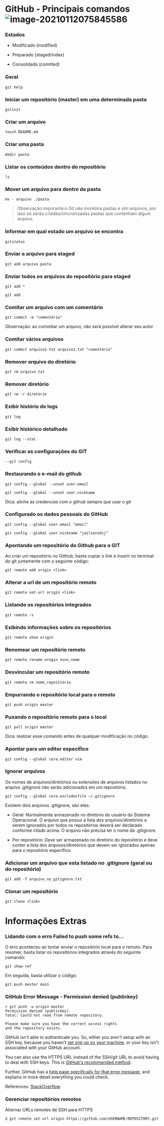 

# GitHub - Principais comandos ![image-20210112075845586](C:\Users\PC\AppData\Roaming\Typora\typora-user-images\image-20210112075845586.png)

### **Estados**

- Modificado (modified)

- Preparado (staged/index)

- Consolidado (comitted)



### **Geral**

~~~~
git help
~~~~



### **Iniciar um repositório (master) em uma determinada pasta** 

~~~
gitinit
~~~



### **Criar um arquivo**

~~~~
touch README.md
~~~~



### **Criar uma pasta** 

~~~~
mkdir pasta
~~~~



### **Listar os conteúdos dentro do repositório**

~~~~
ls
~~~~



### **Mover um arquivo para dentro da pasta**

~~~~
mv - arquivo ./pasta
~~~~

> Observação imporante:o Git não monitora pastas e sim arquivos, por isso só serão criadas/sincronizadas pastas que contenham algum arquivo.



### **Informar em qual estado um arquivo se encontra**

~~~~
gitstatus
~~~~



### **Enviar o arquivo para staged**

~~~~
git add arquivo pasta
~~~~



### **Enviar todos os arquivos do repositório para staged**

~~~~
git add *
~~~~

~~~~
git add .
~~~~



### **Comitar um arquivo com um comentário**

~~~~
git commit -m "comentário"
~~~~

Observação: ao commitar um arquivo, não será possível alterar seu autor



### **Comitar vários arquivos**

~~~~
git commit arquivo1.txt arquivo2.txt "comentário"
~~~~



### **Remover arquivo do diretório**

~~~~
git rm arquivo.txt
~~~~



### **Remover diretório**

~~~~
git rm -r diretório
~~~~



### **Exibir histório de logs**

~~~~
git log
~~~~



### **Exibir histórico detalhado**

~~~~
git log --stat
~~~~



### **Verificar as configurações do GIT**

~~~~
--git config
~~~~



### **Restaurando o e-mail do github**

~~~~
git config --global --unset user.email
~~~~

~~~~
git config --global --unset user.nickname
~~~~

Dica: alinhe as credencias com o github sempre que usar o git



### **Configurado os dados pessoais do GitHub**

~~~~
git config --global user.email "email"
~~~~

~~~~
git config --global user.nickname "jailsonsdsj"
~~~~

### 

### **Apontando um repositório do Github para o GIT**

Ao criar um repositório no GitHub, basta copiar o link e inserir no terminal do git juntamente com o seguinte código:

~~~~
git remote add origin <link>
~~~~



### **Alterar a url de um repositório remoto**

~~~~
git remote set-url origin <link>
~~~~



### **Listando os repositórios integrados**

~~~~
git remote -v
~~~~



### **Exibindo informações sobre os repositórios**

~~~~
git remote show origin
~~~~



### **Renomear um repositório remoto**

~~~~
git remote rename orogin novo_nome
~~~~



### **Desvincular um repositório remoto**

~~~~
git remote rm nome_repositório
~~~~



### **Empurrando o repositório local para o remoto**

~~~~
git push origin master
~~~~



### **Puxando o repositório remoto para o local**

~~~~
git pull origin master
~~~~

Dica: realizar esse comando antes de qualquer modificação no código.



### **Apontar para um editor específico**

~~~~
git config --global core.editor vim
~~~~



### **Ignorar arquivos**

Os nomes de arquivos/diretórios ou extensões de arquivos listados no arquivo .gitignore não serão adicionados em um repositório.

~~~~
git config --global core.excludesfile ~/.gitignore
~~~~



Existem dois arquivos .gitignore, são eles:

- Geral: Normalmente armazenado no diretório do usuário do Sistema Operacional. O arquivo que possui a lista dos arquivos/diretórios a serem ignorados por todos os repositórios deverá ser declarado conforme citado acima. O arquivo não precisa ter o nome de .gitignore.

- Por repositório: Deve ser armazenado no diretório do repositório e deve conter a lista dos arquivos/diretórios que devem ser ignorados apenas para o repositório específico.



### **Adicionar um arquivo que esta listado no .gitignore (geral ou do repositório)**

~~~~
git add -f arquivo_no_gitignore.txt
~~~~



### **Clonar um repositório**

~~~~
git clone <link>
~~~~





# Informações Extras



### **Lidando com o erro Failed to push some refs to...**

O erro aconteceu ao tentar enviar o repositório local para o remoto. Para resolver, basta listar os repositórios integrados através do seguinte comando:

~~~~
git show-ref
~~~~

 Em seguida, basta utilizar o código:

~~~~
git push master main
~~~~



### GitHub Error Message - Permission denied (publickey)

~~~~
> git push -u origin master
Permission denied (publickey).
fatal: Could not read from remote repository.

Please make sure you have the correct access rights
and the repository exists.
~~~~

GitHub isn't able to authenticate you. So, either you aren't setup with an SSH key, because you haven't [set one up on your machine](https://help.github.com/articles/generating-ssh-keys), or your key isn't associated with your GitHub account.

You can also use the HTTPS URL instead of the SSH/git URL to avoid having to deal with SSH keys. This is [GitHub's recommended method](https://help.github.com/articles/set-up-git).

Further, GitHub has a [help page specifically for that error message](https://help.github.com/articles/error-permission-denied-publickey), and explains in more detail everything you could check.



References: [StackOverflow](https://stackoverflow.com/questions/12940626/github-error-message-permission-denied-publickey)



### Gerenciar repositórios remotos

Alternar URLs remotes de SSH para HTTPS

~~~~
$ git remote set-url origin https://github.com/USERNAME/REPOSITORY.git
~~~~


